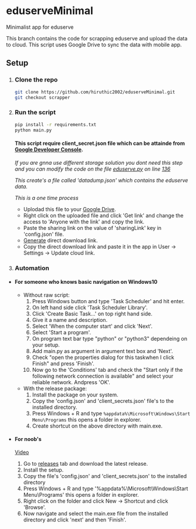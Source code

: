 # eduserveMinimal

Minimalist app for eduserve

This branch contains the code for scrapping eduserve and upload the data to cloud.
This script uses Google Drive to sync the data with mobile app.

## Setup

1. ### Clone the repo

   ```bash
   git clone https://github.com/hiruthic2002/eduserveMinimal.git
   git checkout scrapper
   ```

2. ### Run the script

    ```bash
    pip install -r requirements.txt
    python main.py
    ```
    #### This script require client_secret.json file which can be attainde from [Google Developer Console](https://stackoverflow.com/questions/40136699/using-google-api-for-python-where-do-i-get-the-client-secrets-json-file-from).
    *If you are gnna use different storage solution you dont need this step and you can modify the code on the file [eduserve.py](/eduserve.py) on line [136](https://github.com/hiruthic2002/eduserveMinimal/blob/86bb401677be61f684c0f3a8b33fe0cbbe54adfb/eduserve.py#L136)*

    *This create's a file called 'datadump.json' which contains the eduserve data.*

    *This is a one time process*
    - Uplodad this file to your [Google Drive](https://drive.google.com/drive/u/0/my-drive).
    - Right click on the uploaded file and click 'Get link' and change the access to 'Anyone with the link' and copy the link.
    - Paste the sharing link on the value of 'sharingLink' key in 'config.json' file.
    - [Generate](https://sites.google.com/site/gdocs2direct/home) direct download link.
    - Copy the direct download link and paste it in the app in User -> Settings -> Update cloud link.

3. ### Automation

- #### For someone who knows basic navigation on Windows10

  - Without raw script:
      1. Press Windows button and type 'Task Scheduler' and hit enter.
      2. On left hand side click 'Task Scheduler Library'.
      3. Click 'Create Basic Task...' on top right hand side.
      4. Give it a name and description.
      5. Select 'When the computer start' and click 'Next'.
      6. Select 'Start a program'.
      7. On program text bar type "python" or "python3" dependeing on your setup.
      8. Add main.py as argument in argument text box and 'Next'.
      9. Check "open the properties dialog for this taskwhen I click Finish" and press 'Finish'.
      10. Now go to the 'Conditions' tab and check the "Start only if the following network connection is available" and select your reliable network. Andpress 'OK'.
  - With the release package:
      1. Install the package on your system.
      2. Copy the 'config.json' and 'client_secrets.json' file's to the installed directory.
      3. Press Windows + R and type ```%appdata%\Microsoft\Windows\Start Menu\Programs``` this opens a folder in explorer.
      4. Create shortcut on the above directory with main.exe.

- #### For noob's

   [Video](https://youtu.be/A0VbXT0Dv2E)

   1. Go to [releases](https://github.com/hiruthic2002/eduserveMinimal/releases) tab and download the latest release.
   2. Install the setup.
   3. Copy the file's 'config.json' and 'client_secrets.json' to the installed directory
   4. Press Windows + R and type '%appdata%\Microsoft\Windows\Start Menu\Programs' this opens a folder in explorer.
   5. Right click on the folder and click New -> Shortcut and click 'Browse'.
   6. Now navigate and select the main.exe file from the installed directory and click 'next' and then 'Finish'.

